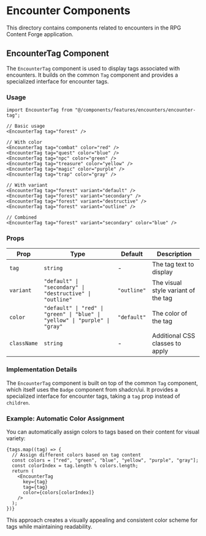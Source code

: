 # Encounter Components

This directory contains components related to encounters in the RPG Content Forge application.

## EncounterTag Component

The `EncounterTag` component is used to display tags associated with encounters. It builds on the common `Tag` component and provides a specialized interface for encounter tags.

### Usage

```tsx
import EncounterTag from "@/components/features/encounters/encounter-tag";

// Basic usage
<EncounterTag tag="forest" />

// With color
<EncounterTag tag="combat" color="red" />
<EncounterTag tag="quest" color="blue" />
<EncounterTag tag="npc" color="green" />
<EncounterTag tag="treasure" color="yellow" />
<EncounterTag tag="magic" color="purple" />
<EncounterTag tag="trap" color="gray" />

// With variant
<EncounterTag tag="forest" variant="default" />
<EncounterTag tag="forest" variant="secondary" />
<EncounterTag tag="forest" variant="destructive" />
<EncounterTag tag="forest" variant="outline" />

// Combined
<EncounterTag tag="forest" variant="secondary" color="blue" />
```

### Props

| Prop | Type | Default | Description |
|------|------|---------|-------------|
| `tag` | `string` | - | The tag text to display |
| `variant` | `"default" \| "secondary" \| "destructive" \| "outline"` | `"outline"` | The visual style variant of the tag |
| `color` | `"default" \| "red" \| "green" \| "blue" \| "yellow" \| "purple" \| "gray"` | `"default"` | The color of the tag |
| `className` | `string` | - | Additional CSS classes to apply |

### Implementation Details

The `EncounterTag` component is built on top of the common `Tag` component, which itself uses the `Badge` component from shadcn/ui. It provides a specialized interface for encounter tags, taking a `tag` prop instead of `children`.

### Example: Automatic Color Assignment

You can automatically assign colors to tags based on their content for visual variety:

```tsx
{tags.map((tag) => {
  // Assign different colors based on tag content
  const colors = ["red", "green", "blue", "yellow", "purple", "gray"];
  const colorIndex = tag.length % colors.length;
  return (
    <EncounterTag 
      key={tag} 
      tag={tag} 
      color={colors[colorIndex]}
    />
  );
})}
```

This approach creates a visually appealing and consistent color scheme for tags while maintaining readability.